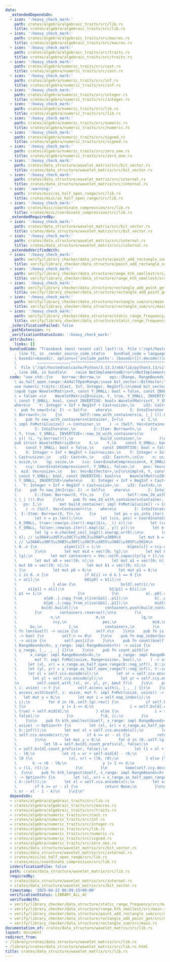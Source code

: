 ```yaml
---
data:
  _extendedDependsOn:
  - icon: ':heavy_check_mark:'
    path: crates/algebra/algebraic_traits/src/lib.rs
    title: crates/algebra/algebraic_traits/src/lib.rs
  - icon: ':heavy_check_mark:'
    path: crates/algebra/algebraic_traits/src/macros.rs
    title: crates/algebra/algebraic_traits/src/macros.rs
  - icon: ':heavy_check_mark:'
    path: crates/algebra/algebraic_traits/src/traits.rs
    title: crates/algebra/algebraic_traits/src/traits.rs
  - icon: ':heavy_check_mark:'
    path: crates/algebra/numeric_traits/src/cast.rs
    title: crates/algebra/numeric_traits/src/cast.rs
  - icon: ':heavy_check_mark:'
    path: crates/algebra/numeric_traits/src/inf.rs
    title: crates/algebra/numeric_traits/src/inf.rs
  - icon: ':heavy_check_mark:'
    path: crates/algebra/numeric_traits/src/integer.rs
    title: crates/algebra/numeric_traits/src/integer.rs
  - icon: ':heavy_check_mark:'
    path: crates/algebra/numeric_traits/src/lib.rs
    title: crates/algebra/numeric_traits/src/lib.rs
  - icon: ':heavy_check_mark:'
    path: crates/algebra/numeric_traits/src/numeric.rs
    title: crates/algebra/numeric_traits/src/numeric.rs
  - icon: ':heavy_check_mark:'
    path: crates/algebra/numeric_traits/src/signed.rs
    title: crates/algebra/numeric_traits/src/signed.rs
  - icon: ':heavy_check_mark:'
    path: crates/algebra/numeric_traits/src/zero_one.rs
    title: crates/algebra/numeric_traits/src/zero_one.rs
  - icon: ':heavy_check_mark:'
    path: crates/data_structure/wavelet_matrix/src/bit_vector.rs
    title: crates/data_structure/wavelet_matrix/src/bit_vector.rs
  - icon: ':heavy_check_mark:'
    path: crates/data_structure/wavelet_matrix/src/internal.rs
    title: crates/data_structure/wavelet_matrix/src/internal.rs
  - icon: ':warning:'
    path: crates/misc/as_half_open_range/src/lib.rs
    title: crates/misc/as_half_open_range/src/lib.rs
  - icon: ':heavy_check_mark:'
    path: crates/misc/coordinate_compression/src/lib.rs
    title: crates/misc/coordinate_compression/src/lib.rs
  _extendedRequiredBy:
  - icon: ':heavy_check_mark:'
    path: crates/data_structure/wavelet_matrix/src/bit_vector.rs
    title: crates/data_structure/wavelet_matrix/src/bit_vector.rs
  - icon: ':heavy_check_mark:'
    path: crates/data_structure/wavelet_matrix/src/internal.rs
    title: crates/data_structure/wavelet_matrix/src/internal.rs
  _extendedVerifiedWith:
  - icon: ':heavy_check_mark:'
    path: verify/library_checker/data_structure/point_add_rectangle_sum/src/main.rs
    title: verify/library_checker/data_structure/point_add_rectangle_sum/src/main.rs
  - icon: ':heavy_check_mark:'
    path: verify/library_checker/data_structure/range_kth_smallest/src/main.rs
    title: verify/library_checker/data_structure/range_kth_smallest/src/main.rs
  - icon: ':heavy_check_mark:'
    path: verify/library_checker/data_structure/rectangle_add_point_get/src/main.rs
    title: verify/library_checker/data_structure/rectangle_add_point_get/src/main.rs
  - icon: ':heavy_check_mark:'
    path: verify/library_checker/data_structure/rectangle_sum/src/main.rs
    title: verify/library_checker/data_structure/rectangle_sum/src/main.rs
  - icon: ':heavy_check_mark:'
    path: verify/library_checker/data_structure/static_range_frequency/src/main.rs
    title: verify/library_checker/data_structure/static_range_frequency/src/main.rs
  _isVerificationFailed: false
  _pathExtension: rs
  _verificationStatusIcon: ':heavy_check_mark:'
  attributes:
    links: []
  bundledCode: "Traceback (most recent call last):\n  File \"/opt/hostedtoolcache/Python/3.13.3/x64/lib/python3.13/site-packages/onlinejudge_verify/documentation/build.py\"\
    , line 71, in _render_source_code_stat\n    bundled_code = language.bundle(stat.path,\
    \ basedir=basedir, options={'include_paths': [basedir]}).decode()\n          \
    \         ~~~~~~~~~~~~~~~^^^^^^^^^^^^^^^^^^^^^^^^^^^^^^^^^^^^^^^^^^^^^^^^^^^^^^^^^^^^^^^^^^\n\
    \  File \"/opt/hostedtoolcache/Python/3.13.3/x64/lib/python3.13/site-packages/onlinejudge_verify/languages/rust.py\"\
    , line 288, in bundle\n    raise NotImplementedError\nNotImplementedError\n"
  code: "use std::{\n    borrow::Borrow,\n    ops::{Range, RangeBounds},\n};\n\nuse\
    \ as_half_open_range::AsHalfOpenRange;\nuse bit_vector::BitVector;\nuse coordinate_compression::CoordinateCompression;\n\
    use numeric_traits::{Cast, Inf, Integer, NegInf};\n\nmod bit_vector;\nmod internal;\n\
    \npub type WaveletMatrix<Y, const Y_SMALL: bool = false, const INVERTIVE: bool\
    \ = false> =\n    WaveletMatrix2D<usize, Y, true, Y_SMALL, INVERTIVE>;\n\nimpl<Y,\
    \ const Y_SMALL: bool, const INVERTIVE: bool> WaveletMatrix<Y, Y_SMALL, INVERTIVE>\n\
    where\n    Y: Integer + Inf + NegInf + Cast<usize>,\n    u32: Cast<Y>,\n{\n  \
    \  pub fn new<I>(a: I) -> Self\n    where\n        I: IntoIterator,\n        I::Item:\
    \ Borrow<Y>,\n    {\n        Self::new_with_containers(a, |_| ()).0\n    }\n\n\
    \    pub fn new_with_containers<Container, I>(\n        a: I,\n        build_container:\
    \ impl FnMut(&[usize]) -> Container,\n    ) -> (Self, Vec<Container>)\n    where\n\
    \        I: IntoIterator,\n        I::Item: Borrow<Y>,\n    {\n        WaveletMatrix2D::<usize,\
    \ Y, true, Y_SMALL, INVERTIVE>::new_2d_with_containers(\n            a.into_iter().enumerate().map(|(i,\
    \ y)| (i, *y.borrow())),\n            build_container,\n        )\n    }\n}\n\n\
    pub struct WaveletMatrix2D<\n    X,\n    Y,\n    const X_SMALL: bool = false,\n\
    \    const Y_SMALL: bool = false,\n    const INVERTIVE: bool = false,\n> where\n\
    \    X: Integer + Inf + NegInf + Cast<usize>,\n    Y: Integer + Inf + NegInf +\
    \ Cast<usize>,\n    u32: Cast<X>,\n    u32: Cast<Y>,\n{\n    n: usize,\n    m:\
    \ usize,\n    lg: usize,\n    ccx: CoordinateCompression<X, X_SMALL, true>,\n\
    \    ccy: CoordinateCompression<Y, Y_SMALL, false>,\n    pos: Vec<usize>,\n  \
    \  mid: Vec<usize>,\n    bv: Vec<BitVector>,\n}\n\nimpl<X, Y, const X_SMALL: bool,\
    \ const Y_SMALL: bool, const INVERTIVE: bool>\n    WaveletMatrix2D<X, Y, X_SMALL,\
    \ Y_SMALL, INVERTIVE>\nwhere\n    X: Integer + Inf + NegInf + Cast<usize>,\n \
    \   Y: Integer + Inf + NegInf + Cast<usize>,\n    u32: Cast<X>,\n    u32: Cast<Y>,\n\
    {\n    pub fn new_2d<I>(ps: I) -> Self\n    where\n        I: IntoIterator,\n\
    \        I::Item: Borrow<(X, Y)>,\n    {\n        Self::new_2d_with_containers(ps,\
    \ |_| ()).0\n    }\n\n    pub fn new_2d_with_containers<Container, I>(\n     \
    \   ps: I,\n        mut build_container: impl FnMut(&[usize]) -> Container,\n\
    \    ) -> (Self, Vec<Container>)\n    where\n        I: IntoIterator,\n      \
    \  I::Item: Borrow<(X, Y)>,\n    {\n        let ps = ps.into_iter().map(|p| *p.borrow()).collect::<Vec<_>>();\n\
    \        let n = ps.len();\n\n        let (ccx, pos) = CoordinateCompression::<X,\
    \ X_SMALL, true>::new(ps.iter().map(|&(x, _)| x));\n        let (ccy, _) = CoordinateCompression::<Y,\
    \ Y_SMALL, false>::new(ps.iter().map(|&(_, y)| y));\n        let m = ccy.len();\n\
    \        let lg = m.checked_ceil_log2().unwrap_or(0);\n\n        let mut a = vec![0;\
    \ n]; // \u30A4\u30F3\u30C7\u30C3\u30AF\u30B9\n        let mut b = vec![0; n];\
    \ // \u30A8\u30F3\u30B3\u30FC\u30C9\u3055\u308C\u305F\u5024\n        for i in\
    \ 0..n {\n            a[pos[i]] = i;\n            b[pos[i]] = ccy.encode(ps[i].1);\n\
    \        }\n\n        let mut mid = vec![0; lg];\n        let mut bv = vec![BitVector::new(n);\
    \ lg];\n        let mut containers = Vec::with_capacity(lg + 1);\n        containers.push(build_container(&a));\n\
    \        let mut a0 = vec![0; n];\n        let mut a1 = vec![0; n];\n        let\
    \ mut b0 = vec![0; n];\n        let mut b1 = vec![0; n];\n        for d in (0..lg).rev()\
    \ {\n            let mut p0 = 0;\n            let mut p1 = 0;\n            for\
    \ i in 0..n {\n                if b[i] >> d & 1 == 0 {\n                    a0[p0]\
    \ = a[i];\n                    b0[p0] = b[i];\n                    p0 += 1;\n\
    \                } else {\n                    bv[d].set(i);\n               \
    \     a1[p1] = a[i];\n                    b1[p1] = b[i];\n                   \
    \ p1 += 1;\n                }\n            }\n            a[..p0].copy_from_slice(&a0[..p0]);\n\
    \            a[p0..].copy_from_slice(&a1[..p1]);\n            b[..p0].copy_from_slice(&b0[..p0]);\n\
    \            b[p0..].copy_from_slice(&b1[..p1]);\n            mid[d] = p0;\n \
    \           bv[d].build();\n            containers.push(build_container(&a));\n\
    \        }\n        containers.reverse();\n\n        (\n            Self {\n \
    \               n,\n                m,\n                lg,\n                ccx,\n\
    \                ccy,\n                pos,\n                mid,\n          \
    \      bv,\n            },\n            containers,\n        )\n    }\n\n    pub\
    \ fn len(&self) -> usize {\n        self.n\n    }\n\n    pub fn is_empty(&self)\
    \ -> bool {\n        self.n == 0\n    }\n\n    pub fn map_index(&self, i: usize)\
    \ -> usize {\n        self.pos[i]\n    }\n\n    pub fn count(&self, x_range: impl\
    \ RangeBounds<X>, y_range: impl RangeBounds<Y>) -> usize {\n        self.count_with(x_range,\
    \ y_range, |_, _, _| {})\n    }\n\n    pub fn count_with(\n        &self,\n  \
    \      x_range: impl RangeBounds<X>,\n        y_range: impl RangeBounds<Y>,\n\
    \        mut f: impl FnMut(usize, Range<usize>, bool),\n    ) -> usize {\n   \
    \     let (xl, xr) = x_range.as_half_open_range(X::neg_inf(), X::inf());\n   \
    \     let (yl, yr) = y_range.as_half_open_range(Y::neg_inf(), Y::inf());\n   \
    \     let xl = self.ccx.encode(xl);\n        let xr = self.ccx.encode(xr);\n \
    \       let yl = self.ccy.encode(yl);\n        let yr = self.ccy.encode(yr);\n\
    \n        self.count_with_(xl, xr, yl, yr, &mut f)\n    }\n\n    pub fn access(&self,\
    \ i: usize) -> Y {\n        self.access_with(i, |_, _| {})\n    }\n\n    pub fn\
    \ access_with(&self, i: usize, mut f: impl FnMut(usize, usize)) -> Y {\n     \
    \   let mut y = 0;\n        let mut i = self.map_index(i);\n        f(self.lg,\
    \ i);\n        for d in (0..self.lg).rev() {\n            if self.bv[d].get(i)\
    \ {\n                y |= 1 << d;\n                i = self.bv[d].count_prefix(i,\
    \ true) + self.mid[d];\n            } else {\n                i = self.bv[d].count_prefix(i,\
    \ false);\n            }\n            f(d, i);\n        }\n        self.ccy.decode(y)\n\
    \    }\n\n    pub fn kth_smallest(&self, x_range: impl RangeBounds<X>, mut k:\
    \ usize) -> Option<Y> {\n        let (xl, xr) = x_range.as_half_open_range(X::neg_inf(),\
    \ X::inf());\n        let mut xl = self.ccx.encode(xl);\n        let mut xr =\
    \ self.ccx.encode(xr);\n        if k >= xr - xl {\n            return None;\n\
    \        }\n\n        let mut y = 0;\n        for d in (0..self.lg).rev() {\n\
    \            let l0 = self.bv[d].count_prefix(xl, false);\n            let r0\
    \ = self.bv[d].count_prefix(xr, false);\n            let l1 = xl + self.mid[d]\
    \ - l0;\n            let r1 = xr + self.mid[d] - r0;\n            if k < r0 -\
    \ l0 {\n                (xl, xr) = (l0, r0);\n            } else {\n         \
    \       k -= r0 - l0;\n                y |= 1 << d;\n                (xl, xr)\
    \ = (l1, r1);\n            }\n        }\n        Some(self.ccy.decode(y))\n  \
    \  }\n\n    pub fn kth_largest(&self, x_range: impl RangeBounds<X>, k: usize)\
    \ -> Option<Y> {\n        let (xl, xr) = x_range.as_half_open_range(X::neg_inf(),\
    \ X::inf());\n        let xl = self.ccx.encode(xl);\n        let xr = self.ccx.encode(xr);\n\
    \        if k >= xr - xl {\n            return None;\n        }\n\n        self.kth_smallest(x_range,\
    \ xr - xl - 1 - k)\n    }\n}\n"
  dependsOn:
  - crates/algebra/algebraic_traits/src/lib.rs
  - crates/algebra/algebraic_traits/src/macros.rs
  - crates/algebra/algebraic_traits/src/traits.rs
  - crates/algebra/numeric_traits/src/cast.rs
  - crates/algebra/numeric_traits/src/inf.rs
  - crates/algebra/numeric_traits/src/integer.rs
  - crates/algebra/numeric_traits/src/lib.rs
  - crates/algebra/numeric_traits/src/numeric.rs
  - crates/algebra/numeric_traits/src/signed.rs
  - crates/algebra/numeric_traits/src/zero_one.rs
  - crates/data_structure/wavelet_matrix/src/bit_vector.rs
  - crates/data_structure/wavelet_matrix/src/internal.rs
  - crates/misc/as_half_open_range/src/lib.rs
  - crates/misc/coordinate_compression/src/lib.rs
  isVerificationFile: false
  path: crates/data_structure/wavelet_matrix/src/lib.rs
  requiredBy:
  - crates/data_structure/wavelet_matrix/src/internal.rs
  - crates/data_structure/wavelet_matrix/src/bit_vector.rs
  timestamp: '2025-04-22 06:09:15+00:00'
  verificationStatus: LIBRARY_ALL_AC
  verifiedWith:
  - verify/library_checker/data_structure/static_range_frequency/src/main.rs
  - verify/library_checker/data_structure/range_kth_smallest/src/main.rs
  - verify/library_checker/data_structure/point_add_rectangle_sum/src/main.rs
  - verify/library_checker/data_structure/rectangle_add_point_get/src/main.rs
  - verify/library_checker/data_structure/rectangle_sum/src/main.rs
documentation_of: crates/data_structure/wavelet_matrix/src/lib.rs
layout: document
redirect_from:
- /library/crates/data_structure/wavelet_matrix/src/lib.rs
- /library/crates/data_structure/wavelet_matrix/src/lib.rs.html
title: crates/data_structure/wavelet_matrix/src/lib.rs
---
```

